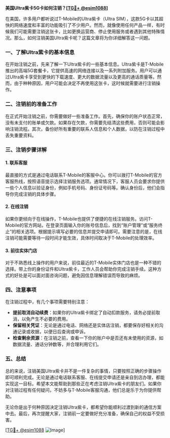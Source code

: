 **美国Ultra紫卡5G卡如何注销？[[TG💪+ @esim1088](https://t.me/s/esim1088)]**

在美国，许多用户都听说过T-Mobile的Ultra紫卡（Ultra SIM），这款5G卡以其超快的网络速度和丰富的功能吸引了不少用户。然而，就像使用任何产品一样，有时候我们可能需要注销这张卡，比如更换运营商、停止使用服务或者遇到其他特殊情况。那么，如何注销美国Ultra紫卡呢？这篇文章将为你详细解答这一问题。

### 一、了解Ultra紫卡的基本信息

在开始注销之前，先来了解一下Ultra紫卡的一些基本信息。Ultra紫卡是T-Mobile推出的高端5G套餐卡，它提供高速的网络连接以及一系列附加服务。用户可以通过Ultra紫卡享受到更快的下载速度、更大的数据流量以及更高的通话质量等。然而，由于种种原因，用户可能会决定不再使用这张卡，这时候就需要进行注销操作。

### 二、注销前的准备工作

在正式开始注销之前，你需要做好一些准备工作。首先，确保你的账户状态正常，没有未支付的账单或欠款。如果存在欠款，你需要先结清这些费用，否则可能会影响注销流程。其次，备份好所有重要的联系人信息和个人数据，以防在注销过程中丢失重要资料。

### 三、注销步骤详解

#### 1. 联系客服

最直接的方式是通过电话联系T-Mobile的客服中心。你可以拨打T-Mobile的官方客服热线，按照语音提示选择注销服务选项。通常情况下，客服人员会要求你提供一些个人信息以验证身份，例如手机号码、身份证号码等。确认身份后，他们会指导你完成注销的具体步骤。

#### 2. 在线注销

如果你更倾向于在线操作，T-Mobile也提供了便捷的在线注销服务。访问T-Mobile的官方网站，在登录页面输入你的账号信息后，找到“账户管理”或“服务终止”的相关选项。根据提示填写必要的信息并提交申请即可。需要注意的是，在线注销可能需要等待一段时间才能生效，具体时间取决于T-Mobile的处理效率。

#### 3. 前往实体门店

对于不熟悉线上操作的用户来说，前往最近的T-Mobile实体门店也是一种不错的选择。带上你的身份证件和Ultra紫卡，工作人员会帮助你完成注销手续。这种方式的好处是可以面对面咨询问题，避免因信息理解错误而导致的麻烦。

### 四、注意事项

在注销过程中，有几个事项需要特别注意：

- **提前取消自动续费**：如果你的Ultra紫卡绑定了自动扣款服务，请务必提前取消，以免产生不必要的费用。
- **保留相关凭证**：无论是通过电话、网络还是实体店注销，都要保存好相关的沟通记录或收据，以便日后查询或申诉。
- **检查剩余资源**：在注销之前，查看一下你的账户中是否还有未使用的资源，如数据流量、通话分钟数等，并合理利用它们。

### 五、总结

总的来说，注销美国Ultra紫卡并不是一件复杂的事情，只要按照正确的步骤操作即可顺利完成。无论是通过电话联系客服、在线提交申请还是亲自到店办理，都能实现这一目标。希望本文能帮助到那些正在考虑注销Ultra紫卡的朋友们。如果你对注销过程有任何疑问，不妨多与T-Mobile客服沟通，他们总是乐于为你提供帮助。

无论你是出于何种原因决定注销Ultra紫卡，都希望你能顺利过渡到新的通信方案中去。最后，再次提醒大家，注销前一定要做好充分准备，确保自己的权益不受损害。

[[TG💪+ @esim1088](https://t.me/s/esim1088) ![Image](https://i.postimg.cc/4NQfJmqS/Snipaste-2025-05-13-00-14-12.png)]